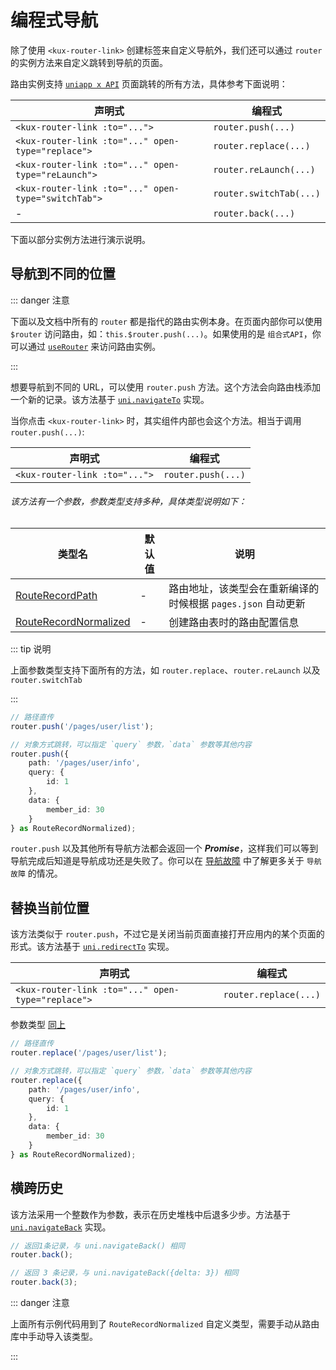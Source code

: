 # 编程式导航

除了使用 `<kux-router-link>` 创建标签来自定义导航外，我们还可以通过 `router` 的实例方法来自定义跳转到导航的页面。

路由实例支持 [`uniapp x API`](https://doc.dcloud.net.cn/uni-app-x/api/) 页面跳转的所有方法，具体参考下面说明：

| 声明式                                               | 编程式                |
|---------------------------------------------------|--------------------|
| `<kux-router-link :to="...">`                     | `router.push(...)` |
| `<kux-router-link :to="..." open-type="replace">` | `router.replace(...)` |
| `<kux-router-link :to="..." open-type="reLaunch">` | `router.reLaunch(...)` |
| `<kux-router-link :to="..." open-type="switchTab">` | `router.switchTab(...)` |
| - | `router.back(...)` |

下面以部分实例方法进行演示说明。

## 导航到不同的位置

::: danger 注意

下面以及文档中所有的 `router` 都是指代的路由实例本身。在页面内部你可以使用 `$router` 访问路由，如：`this.$router.push(...)`。如果使用的是 `组合式API`，你可以通过 [`useRouter`](/guide/advanced/composition-api) 来访问路由实例。

:::

想要导航到不同的 URL，可以使用 `router.push` 方法。这个方法会向路由栈添加一个新的记录。该方法基于 [`uni.navigateTo`](https://doc.dcloud.net.cn/uni-app-x/api/navigator.html#navigateto) 实现。

当你点击 `<kux-router-link>` 时，其实组件内部也会这个方法。相当于调用 `router.push(...)`:

| 声明式                           | 编程式                |
|-------------------------------|--------------------|
| `<kux-router-link :to="...">` | `router.push(...)` |

###### 该方法有一个参数，参数类型支持多种，具体类型说明如下：

| 类型名                       | 默认值 | 说明                                    |
|---------------------------|-----|---------------------------------------|
| [RouteRecordPath]()       | -   | 路由地址，该类型会在重新编译的时候根据 `pages.json` 自动更新 |
| [RouteRecordNormalized]() | -   | 创建路由表时的路由配置信息                         |

::: tip 说明

上面参数类型支持下面所有的方法，如 `router.replace`、`router.reLaunch` 以及 `router.switchTab`

:::

```ts
// 路径直传
router.push('/pages/user/list');

// 对象方式跳转，可以指定 `query` 参数，`data` 参数等其他内容
router.push({
    path: '/pages/user/info',
    query: {
        id: 1
    },
    data: {
        member_id: 30
    }
} as RouteRecordNormalized);
```

`router.push` 以及其他所有导航方法都会返回一个 ***Promise***，这样我们可以等到导航完成后知道是导航成功还是失败了。你可以在 [导航故障](/guide/advanced/navigation-failures) 中了解更多关于 `导航故障` 的情况。

## 替换当前位置

该方法类似于 `router.push`，不过它是关闭当前页面直接打开应用内的某个页面的形式。该方法基于 [`uni.redirectTo`](https://doc.dcloud.net.cn/uni-app-x/api/navigator.html#redirectto) 实现。

| 声明式                                               | 编程式                   |
|---------------------------------------------------|-----------------------|
| `<kux-router-link :to="..." open-type="replace">` | `router.replace(...)` |

参数类型 [同上](#该方法有一个参数-参数类型支持多种-具体类型说明如下)

```ts
// 路径直传
router.replace('/pages/user/list');

// 对象方式跳转，可以指定 `query` 参数，`data` 参数等其他内容
router.replace({
    path: '/pages/user/info',
    query: {
        id: 1
    },
    data: {
        member_id: 30
    }
} as RouteRecordNormalized);
```

## 横跨历史
该方法采用一个整数作为参数，表示在历史堆栈中后退多少步。方法基于 [`uni.navigateBack`](https://doc.dcloud.net.cn/uni-app-x/api/navigator.html#navigateback) 实现。

```ts
// 返回1条记录，与 uni.navigateBack() 相同
router.back();

// 返回 3 条记录，与 uni.navigateBack({delta: 3}) 相同
router.back(3);
```

::: danger 注意

上面所有示例代码用到了 `RouteRecordNormalized` 自定义类型，需要手动从路由库中手动导入该类型。

:::
